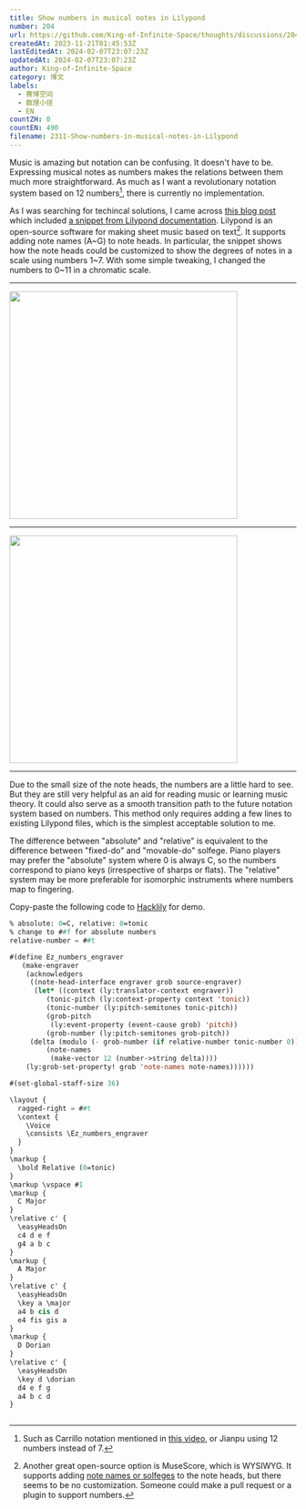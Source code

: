 ```yaml
---
title: Show numbers in musical notes in Lilypond
number: 204
url: https://github.com/King-of-Infinite-Space/thoughts/discussions/204
createdAt: 2023-11-21T01:45:53Z
lastEditedAt: 2024-02-07T23:07:23Z
updatedAt: 2024-02-07T23:07:23Z
author: King-of-Infinite-Space
category: 博文
labels:
  - 赛博空间
  - 数理小径
  - EN
countZH: 0
countEN: 490
filename: 2311-Show-numbers-in-musical-notes-in-Lilypond
---
```


<!-- _title: Show numbers in musical notes in Lilypond -->
<!-- _alias: note-head -->
<!-- _joinLines: true -->

Music is amazing but notation can be confusing. It doesn't have to be. Expressing musical notes as numbers makes the relations between them much more straightforward. As much as I want a revolutionary notation system based on 12 numbers[^1], there is currently no implementation.

As I was searching for techincal solutions, I came across [this blog post](https://blog.csdn.net/qq_36822973/article/details/130724932) which included [a snippet from Lilypond documentation](https://lilypond.org/doc/v2.25/Documentation/notation/easy-notation-note-heads). Lilypond is an open-source software for making sheet music based on text[^2]. It supports adding note names (A\~G) to note heads. In particular, the snippet shows how the note heads could be customized to show the degrees of notes in a scale using numbers 1\~7. With some simple tweaking, I changed the numbers to 0\~11 in a chromatic scale.

----------

<img src="https://cdn.jsdelivr.net/gh/King-of-Infinite-Space/image-host/2023/ly-absolute.png" width="400px">

----------

<img src="https://cdn.jsdelivr.net/gh/King-of-Infinite-Space/image-host/2023/ly-relative.png" width="400px">

----------

Due to the small size of the note heads, the numbers are a little hard to see. But they are still very helpful as an aid for reading music or learning music theory. It could also serve as a smooth transition path to the future notation system based on numbers. This method only requires adding a few lines to existing Lilypond files, which is the simplest acceptable solution to me.

The difference between "absolute" and "relative" is equivalent to the difference between "fixed-do" and "movable-do" solfege. Piano players may prefer the "absolute" system where 0 is always C, so the numbers correspond to piano keys (irrespective of sharps or flats). The "relative" system may be more preferable for isomorphic instruments where numbers map to fingering.

Copy-paste the following code to [Hacklily](https://hacklily.org/) for demo.

``` lisp
% absolute: 0=C, relative: 0=tonic
% change to ##f for absolute numbers
relative-number = ##t

#(define Ez_numbers_engraver
   (make-engraver
    (acknowledgers
     ((note-head-interface engraver grob source-engraver)
      (let* ((context (ly:translator-context engraver))
         (tonic-pitch (ly:context-property context 'tonic))
         (tonic-number (ly:pitch-semitones tonic-pitch))
         (grob-pitch
          (ly:event-property (event-cause grob) 'pitch))
         (grob-number (ly:pitch-semitones grob-pitch))
     (delta (modulo (- grob-number (if relative-number tonic-number 0)) 12))
         (note-names
          (make-vector 12 (number->string delta))))
    (ly:grob-set-property! grob 'note-names note-names))))))

#(set-global-staff-size 36)

\layout {
  ragged-right = ##t
  \context {
    \Voice
    \consists \Ez_numbers_engraver
  }
}
\markup {
  \bold Relative (0=tonic)
}
\markup \vspace #1
\markup {
  C Major
}
\relative c' {
  \easyHeadsOn
  c4 d e f
  g4 a b c
}
\markup {
  A Major
}
\relative c' {
  \easyHeadsOn
  \key a \major
  a4 b cis d
  e4 fis gis a
}
\markup {
  D Dorian
}
\relative c' {
  \easyHeadsOn
  \key d \dorian
  d4 e f g
  a4 b c d
}
```

[^1]: Such as Carrillo notation mentioned in [this video](https://youtu.be/Eq3bUFgEcb4?si=7Q0ehUXbKAlvp6X9&t=4012), or Jianpu using 12 numbers instead of 7.

[^2]: Another great open-source option is MuseScore, which is WYSIWYG. It supports adding [note names or solfeges](https://musescore.org/en/handbook/3/notehead-schemes) to the note heads, but there seems to be no customization. Someone could make a pull request or a plugin to support numbers.

<img src="https://count.lnfinite.space/post/note-head.svg?plus=1" width="0" height="0"/>